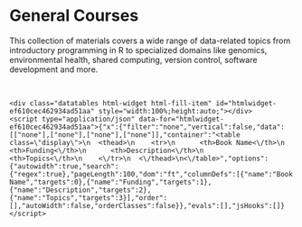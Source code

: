 
# General Courses

This collection of materials covers a wide range of data-related topics from introductory programming in R to specialized domains like genomics, environmental health, shared computing, version control, software development and more. 

<br>


```{=html}
<div class="datatables html-widget html-fill-item" id="htmlwidget-ef610cec462934ad51aa" style="width:100%;height:auto;"></div>
<script type="application/json" data-for="htmlwidget-ef610cec462934ad51aa">{"x":{"filter":"none","vertical":false,"data":[["none"],["none"],["none"],["none"]],"container":"<table class=\"display\">\n  <thead>\n    <tr>\n      <th>Book Name<\/th>\n      <th>Funding<\/th>\n      <th>Description<\/th>\n      <th>Topics<\/th>\n    <\/tr>\n  <\/thead>\n<\/table>","options":{"autowidth":true,"search":{"regex":true},"pageLength":100,"dom":"ft","columnDefs":[{"name":"Book Name","targets":0},{"name":"Funding","targets":1},{"name":"Description","targets":2},{"name":"Topics","targets":3}],"order":[],"autoWidth":false,"orderClasses":false}},"evals":[],"jsHooks":[]}</script>
```
